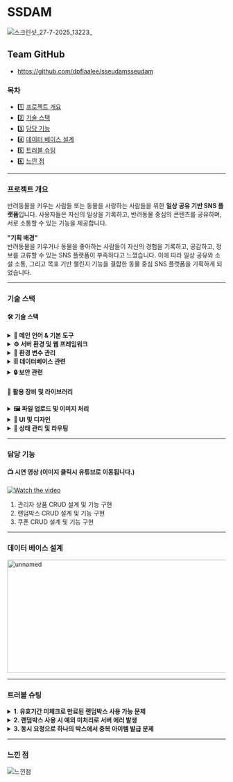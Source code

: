 # SSDAM
![스크린샷_27-7-2025_13223_](https://github.com/user-attachments/assets/7e10324a-9e41-4b6d-97f4-7fe313ebcca0)

## Team GitHub
- https://github.com/dpflaalee/sseudamsseudam

### 목차
- 1️⃣ [프로젝트 개요](#프로젝트-개요)
- 2️⃣ [기술 스택](#기술-스택)
- 3️⃣ [담당 기능](#담당-기능)
- 4️⃣ [데이터 베이스 설계](#데이터-베이스-설계)
- 5️⃣ [트러블 슈팅](#트러블-슈팅)
- 6️⃣ [느낀 점](#느낀-점)
<hr/>

### 프로젝트 개요
반려동물을 키우는 사람들 또는 동물을 사랑하는 사람들을 위한 **일상 공유 기반 SNS 플랫폼**입니다.
사용자들은 자신의 일상을 기록하고, 반려동물 중심의 콘텐츠를 공유하며, 서로 소통할 수 있는 기능을 제공합니다.

**"기획 배경"** <br/>
반려동물을 키우거나 동물을 좋아하는 사람들이 자신의 경험을 기록하고, 공감하고, 정보를 교류할 수 있는 SNS 플랫폼이 부족하다고 느꼈습니다.
이에 따라 일상 공유와 소셜 소통, 그리고 목표 기반 챌린지 기능을 결합한 동물 중심 SNS 플랫폼을 기획하게 되었습니다.
<hr/>

### 기술 스택

#### 🛠️ 기술 스택
<details>
  <summary><strong>📌 메인 언어 & 기본 도구</strong></summary>
  • Node.js 1.0.0 <br/>
  • React 18.3.1 <br/>
  • JavaScript
</details>
<details>
  <summary><strong>⚙️ 서버 환경 및 웹 프레임워크</strong></summary>
  • Express 5.1.0 <br/>
  • Next.js 13.4.13 <br/>
  • Nodemon 2.0.22
</details>
<details>
  <summary><strong>📁 환경 변수 관리</strong></summary>
  • dotenv 16.5.0 
</details>
<details>
  <summary><strong>🗄️ 데이터베이스 관련</strong></summary>
  • MySQL 3.14.1 <br/>
  • Sequelize 6.37.7 <br/>
  • Sequelize CLI 6.6.3 <br/>
  • Axios 1.9.0
</details>
<details>
  <summary><strong>🔒 보안 관련</strong></summary>
  • bcrypt 6.0.0 <br/>
  • passport 0.7.0 <br/>
  • passport-local 1.0.0 <br/>
  • CORS 2.8.5
</details>

#### 🧰 활용 장비 및 라이브러리
<details>
  <summary><strong>🖼️ 파일 업로드 및 이미지 처리</strong></summary>
  • Multer 2.0.1 <br/>
  • react-slick 0.30.3
</details>
<details>
  <summary><strong>🎨 UI 및 디자인</strong></summary>
  • Ant Design 4.24.16 <br/>
  • ant-design/icons 6.0.0 <br/>
  • styled-components 5.3.11 <br/>
  • react-calendar 6.0.0 <br/>
  • react-cookie 8.0.1
</details>
<details>
  <summary><strong>🔄 상태 관리 및 라우팅</strong></summary>
  • Redux 4.0.5 <br/>
  • Redux-Saga 1.1.3 <br/>
  • react-redux 8.0.5 <br/>
  • next-redux-wrapper 7.0.0 <br/>
  • react-router-dom 7.6.2
</details>
<hr/>

### 담당 기능
#### 📺 시연 영상 (이미지 클릭시 유튜브로 이동됩니다.)

[![Watch the video](https://github.com/user-attachments/assets/849e4806-7c1e-4a26-b407-a34dcc83ce01)](https://www.youtube.com/watch?v=wXk6alDPh-4)

1. 관리자 상품 CRUD 설계 및 기능 구현
2. 랜덤박스  CRUD 설계 및 기능 구현
3. 쿠폰 CRUD 설계 및 기능 구현

<hr/>

### 데이터 베이스 설계

<img width="512" height="261" alt="unnamed" src="https://github.com/user-attachments/assets/3b237117-1680-42ef-9137-5e557f416d69" />

<hr/>

### 트러블 슈팅
<details>
  <summary><strong>1. 유효기간 미체크로 만료된 랜덤박스 사용 가능 문제</strong></summary>
  • <strong>문제 상황</strong>: usedAt 또는 dueAt 필드에 대한 유효성 검증 누락으로 만료된 랜덤박스를 계속 사용할 수 있었음 <br/>
  • <strong>원인 분석</strong>: 서버 로직에서 만료 여부 확인 조건 누락, 프론트엔드 만료 알림 기능 미흡 <br/>
  • <strong>해결 방법</strong>: 백엔드: 랜덤박스 사용 API에서 dueAt 날짜를 필수 검사하도록 로직 강화 <br/>
                               프론트엔드: 만료된 박스를 ‘사용 불가’ 상태로 UI 표시 및 사용 시도 시 경고 메시지출력 <br/>
   • <strong>효과</strong>: 만료된 박스 사용 사전 방지, 사용자 혼란 최소화
</details>

<details>
  <summary><strong>2. 랜덤박스 사용 시 예외 미처리로 서버 에러 발생</strong></summary>
  • <strong>문제 상황</strong>: 존재하지 않는 issuedBoxId 또는 잘못된 사용자 ID 요청 시 서버가 500 Internal Server Error 반환, 클라이언트에 명확한 오류 안내 없음 <br/>
  • <strong>원인 분석</strong>: 입력값 검증과 권한 확인 로직 부재, 예외 처리 미흡으로 서버 예외가 터짐 <br/>
  • <strong>해결 방법</strong>: o 요청값 Null 체크 및 유효성 검증 로직 추가 <br/>
                                 o 사용자 권한 검증으로 요청자의 사용 권한 확인 <br/>
                                 o IllegalArgumentException 및 커스텀 예외 처리기로 명확한 오류 메시지와 HTTP 상태 코드 전달 <br/>
   • <strong>효과</strong>: 안정적 서버 운영과 명확한 에러 안내로 사용자 경험 개선
</details>

<details>
  <summary><strong>3. 동시 요청으로 하나의 박스에서 중복 아이템 발급 문제</strong></summary>
  • <strong>문제 상황</strong>: 여러 탭 또는 동시 요청 시 같은 랜덤박스에서 복수 아이템 중복 발급 현상 발생 <br/>
  • <strong>원인 분석</strong>: sedAt 체크 없이 동시 여러 트랜잭션 처리로 경쟁 상태 발생 <br/>
  • <strong>해결 방법</strong>:  o 트랜잭션 내에서 usedAt 필드가 null인지 선점하여 체크 <br/>
                                 o 조건 만족 시에만 업데이트 및 아이템 발급 처리 수행 <br/>
                                 o 데이터베이스 락 또는 Optimistic Locking 도입 고려 <br/>
   • <strong>효과</strong>: 중복 발급 방지 및 데이터 무결성 확보
</details>
<hr/>

### 느낀 점

![느낀점](https://github.com/user-attachments/assets/ffb9fb8d-812a-4609-bed7-7f06844fa5f0)
